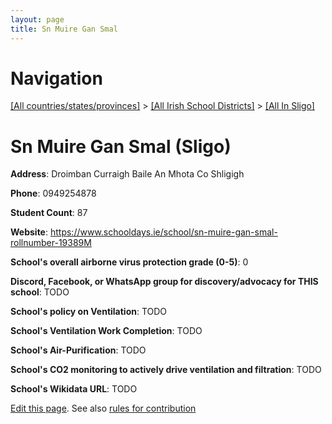 ```yaml
---
layout: page
title: Sn Muire Gan Smal
---
```

# Navigation

[[All countries/states/provinces]](../../..) > [[All Irish School Districts]](../..) > [[All In Sligo]](..)

# Sn Muire Gan Smal (Sligo)

**Address**: Droimban Curraigh Baile An Mhota Co Shligigh

**Phone**: 0949254878

**Student Count**: 87

**Website**: <https://www.schooldays.ie/school/sn-muire-gan-smal-rollnumber-19389M>

**School's overall airborne virus protection grade (0-5)**: 0

**Discord, Facebook, or WhatsApp group for discovery/advocacy for THIS school**: TODO

**School's policy on Ventilation**: TODO

**School's Ventilation Work Completion**: TODO

**School's Air-Purification**: TODO

**School's CO2 monitoring to actively drive ventilation and filtration**: TODO

**School's Wikidata URL**: TODO


[Edit this page](https://github.com/ventilate-schools/Ireland/edit/main/./Sligo/Sn_Muire_Gan_Smal.md). See also [rules for contribution](../../../contribution-rules/)